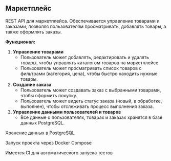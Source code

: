 ## Маркетплейс

REST API для маркетплейса. Обеспечивается управление товарами и заказами, позволяя пользователям просматривать, добавлять товары, а также оформлять заказы.

**Функционал:**

1. **Управление товарами**
   - Пользователь может добавлять, редактировать и удалять товары, чтобы управлять каталогом товаров на маркетплейсе.
   - Пользователь может просматривать список товаров с фильтрами (категория, цена), чтобы быстро находить нужные товары.
2. **Создание заказа**
   - Пользователь может создавать заказ с выбранными товарами, чтобы оформить покупку.
   - Пользователь может видеть статус заказа (новый, в обработке, выполнен), чтобы отслеживать процесс выполнения заказа.
3. **Управление данными пользователей и товаров**
   - Все данные о пользователях, товарах и заказах хранятся в базе данных PostgreSQL.

Хранение данных в PostgreSQL

Запуск проекта через Docker Compose

Имеется CI для автоматического запуска тестов
